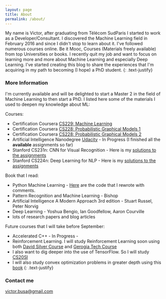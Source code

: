 ```yaml
---
layout: page
title: About
permalink: /about/
---
```


My name is Victor, after graduating from Télécom SudParis I started to work as a Developer/Consultant. I discovered the Machine Learning field in February 2016 and since I didn't stop to learn about it. I've followed numerous courses online. Be it Mooc, Courses (Materials freely available) from top Universities or books. I recently quit my job and want to focus on learning more and more about Machine Learning and especially Deep Learning. I've started creating this blog to share the experiences that I'm acquiring in my path to becoming (I hope) a PhD student.
{: .text-justify}

### More Information
I'm currently available and will be delighted to start a Master 2 in the field of Machine Learning to then start a PhD. I listed here some of the materials I used to deepen my knowledge about ML:

Courses:
- Certification Coursera [CS229: Machine Learning](https://www.coursera.org/account/accomplishments/verify/P6YMNE6EN3HM "Certification ML")
- Certification Coursera [CS228: Probabilistic Graphical Models 1](https://www.coursera.org/account/accomplishments/verify/ALATNRU8JTFX "Certification PGM 1")
- Certification Coursera [CS228: Probabilistic Graphical Models 2](https://www.coursera.org/account/accomplishments/certificate/ZZ65ZDATAY3F "Certification PGM 2")
- Artificial Intelligence Nanodegree [Udacity](https://www.udacity.com/course/artificial-intelligence-nanodegree--nd889 "Certification AIND") - In Progress (I finished all the **available** assignments so far)
- Stanford CS231n: CNN for Visual Recognition - Here is my [solutions to the assignments](https://github.com/Twice22/CS231n-solutions "My solutions")
- Stanford CS224n: Deep Learning for NLP - Here is my [solutions to the assignments](https://github.com/Twice22/CS224n-solutions "My solutions")

Book that I read:
- Python Machine Learning - [Here](https://github.com/Twice22/PythonMachineLearning) are the code that I rewrote with comments.
- Pattern Recognition and Machine Learning - Bishop
- Artificial Intelligence A Modern Approach 3rd edition - Stuart Russel, Peter Norvig
- Deep Learning - Yoshua Bengio, Ian Goodfellow, Aaron Courville
- lots of research papers and blog articles

Future courses that I will take before September:
- Accelerated C++ - In Progress -
- Reinforcement Learning. I will study Reinforcement Learning soon using both [David Silver Course](https://www.youtube.com/watch?v=2pWv7GOvuf0) and [Gerogia Tech Course](https://www.udacity.com/course/reinforcement-learning--ud600)
- I also want to dig deeper into the use of TensorFlow. So I will study [CS20SI](http://web.stanford.edu/class/cs20si/)
- I will also study convex optimization problems in greater depth using this [book](http://stanford.edu/~boyd/cvxbook/bv_cvxbook.pdf)
{: .text-justify}


### Contact me
[victor.busa@gmail.com](mailto:victor.busa@gmail.com)